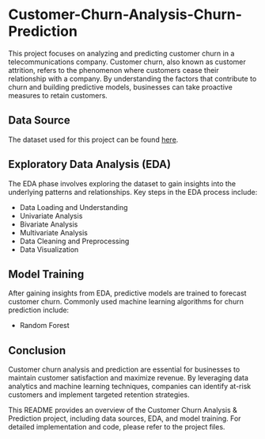 # Customer-Churn-Analysis-Churn-Prediction
This project focuses on analyzing and predicting customer churn in a telecommunications company. Customer churn, also known as customer attrition, refers to the phenomenon where customers cease their relationship with a company. By understanding the factors that contribute to churn and building predictive models, businesses can take proactive measures to retain customers.

## Data Source

The dataset used for this project can be found [here](https://www.kaggle.com/datasets/blastchar/telco-customer-churn).

## Exploratory Data Analysis (EDA)
The EDA phase involves exploring the dataset to gain insights into the underlying patterns and relationships. Key steps in the EDA process include:

- Data Loading and Understanding
- Univariate Analysis
- Bivariate Analysis
- Multivariate Analysis
- Data Cleaning and Preprocessing
- Data Visualization

## Model Training
After gaining insights from EDA, predictive models are trained to forecast customer churn. Commonly used machine learning algorithms for churn prediction include:
- Random Forest
  
## Conclusion
Customer churn analysis and prediction are essential for businesses to maintain customer satisfaction and maximize revenue. By leveraging data analytics and machine learning techniques, companies can identify at-risk customers and implement targeted retention strategies.

This README provides an overview of the Customer Churn Analysis & Prediction project, including data sources, EDA, and model training. For detailed implementation and code, please refer to the project files.

